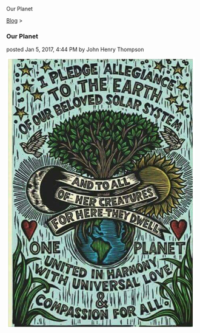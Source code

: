 Our Planet 

[Blog](../z-blog-1.md)‎ > ‎

### Our Planet

posted Jan 5, 2017, 4:44 PM by John Henry Thompson

[![](../_/rsrc/1483663451431/z-blog-1/ourplanet/planet-pledge.png)](http://www.johnhenrythompson.com/z-blog-1/ourplanet/planet-pledge.png?attredirects=0)

  

